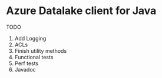 # Azure Datalake client for Java

TODO

1. Add Logging
2. ACLs
3. Finish utility methods
4. Functional tests
5. Perf tests
6. Javadoc




